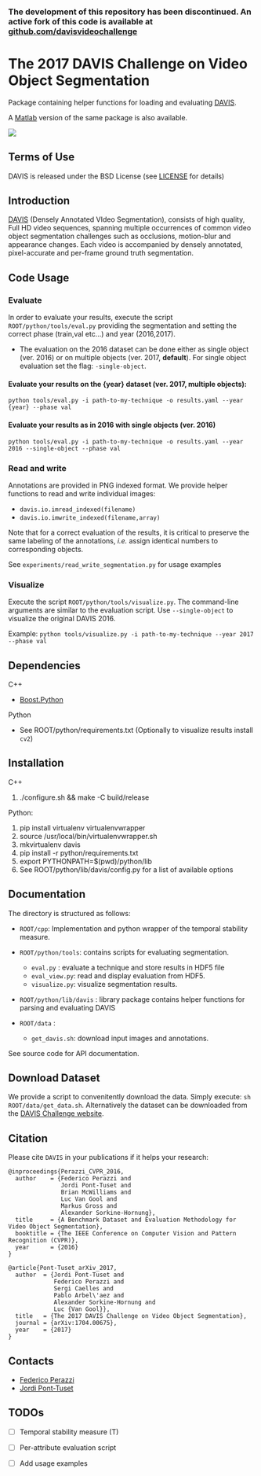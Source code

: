 ### The development of this repository has been discontinued. An active fork of this code is available at [github.com/davisvideochallenge](https://github.com/davisvideochallenge)


The 2017 DAVIS Challenge on Video Object Segmentation
=====================================================================================


Package containing helper functions for loading and evaluating [DAVIS](https://graphics.ethz.ch/~perazzif/davis/index.html).

A [Matlab](https://github.com/jponttuset/davis-matlab) version of the same package is also available.

![](data/davis.png)

Terms of Use
--------------
DAVIS is released under the BSD License (see [LICENSE](LICENSE) for details)


Introduction
--------------
[DAVIS](https://graphics.ethz.ch/~perazzif/davis/index.html) (Densely Annotated VIdeo Segmentation), consists of high quality, Full HD video sequences, spanning multiple occurrences of common video object segmentation challenges such as occlusions, motion-blur and appearance changes. Each video is accompanied by densely annotated, pixel-accurate and per-frame ground truth segmentation.

Code Usage
--------------
### Evaluate
In order to evaluate your results, execute the script `ROOT/python/tools/eval.py` providing the segmentation and setting the correct phase (train,val etc...) and year (2016,2017).

* The evaluation on the 2016 dataset can be done either as single object (ver. 2016) or on multiple objects (ver. 2017, **default**). For single object evaluation set the flag: `-single-object`.

#### Evaluate your results on the {year} dataset (ver. 2017, multiple objects):
`python tools/eval.py -i path-to-my-technique -o results.yaml --year {year} --phase val`

#### Evaluate your results as in 2016 with single objects (ver. 2016)
`python tools/eval.py -i path-to-my-technique -o results.yaml --year 2016 --single-object --phase val`

### Read and write
Annotations are provided in PNG indexed format. We provide helper functions to read and write individual images:

* `davis.io.imread_indexed(filename)`
* `davis.io.imwrite_indexed(filename,array)`

Note that for a correct evaluation of the results, it is critical to preserve the same labeling of the annotations, *i.e.* assign identical numbers to corresponding objects.

See `experiments/read_write_segmentation.py` for usage examples

### Visualize
Execute the script `ROOT/python/tools/visualize.py`. The command-line arguments are similar to the evaluation script. Use `--single-object` to visualize the original DAVIS 2016.

Example: `python tools/visualize.py -i path-to-my-technique --year 2017 --phase val`

Dependencies
------------
C++
* [Boost.Python](https://github.com/ndarray/Boost.NumPy.git)

Python
 * See ROOT/python/requirements.txt (Optionally to visualize results install `cv2`)

Installation
--------------
C++

1. ./configure.sh && make -C build/release

Python:

1. pip install virtualenv virtualenvwrapper
2. source /usr/local/bin/virtualenvwrapper.sh
3. mkvirtualenv davis
4. pip install -r python/requirements.txt
5. export PYTHONPATH=$(pwd)/python/lib
6. See ROOT/python/lib/davis/config.py for a list of available options

Documentation
----------------
The directory is structured as follows:

 * `ROOT/cpp`: Implementation and python wrapper of the temporal stability measure.

 * `ROOT/python/tools`: contains scripts for evaluating segmentation.
     - `eval.py` : evaluate a technique and store results in HDF5 file
     - `eval_view.py`: read and display evaluation from HDF5.
     - `visualize.py`: visualize segmentation results.

 * `ROOT/python/lib/davis`  : library package contains helper functions for parsing and evaluating DAVIS

 * `ROOT/data` :
     - `get_davis.sh`: download input images and annotations.

See source code for API documentation.

Download Dataset
----------------
We provide a script to convenitently download the data. Simply execute: `sh ROOT/data/get_data.sh`. Alternatively the dataset can be downloaded from the [DAVIS Challenge website](http://davischallenge.org/davis2017/code.html).

Citation
--------------

Please cite `DAVIS` in your publications if it helps your research:

    @inproceedings{Perazzi_CVPR_2016,
      author    = {Federico Perazzi and
                   Jordi Pont-Tuset and
                   Brian McWilliams and
                   Luc Van Gool and
                   Markus Gross and
                   Alexander Sorkine-Hornung},
      title     = {A Benchmark Dataset and Evaluation Methodology for Video Object Segmentation},
      booktitle = {The IEEE Conference on Computer Vision and Pattern Recognition (CVPR)},
      year      = {2016}
    }

    @article{Pont-Tuset_arXiv_2017,
      author  = {Jordi Pont-Tuset and
                 Federico Perazzi and
                 Sergi Caelles and
                 Pablo Arbel\'aez and
                 Alexander Sorkine-Hornung and
                 Luc {Van Gool}},
      title   = {The 2017 DAVIS Challenge on Video Object Segmentation},
      journal = {arXiv:1704.00675},
      year    = {2017}
    }


Contacts
------------------
- [Federico Perazzi](https://graphics.ethz.ch/~perazzif)
- [Jordi Pont-Tuset](http://jponttuset.github.io)

TODOs
----------------
  - [ ] Temporal stability measure (T)
  - [ ] Per-attribute evaluation script
  - [ ] Add usage examples

